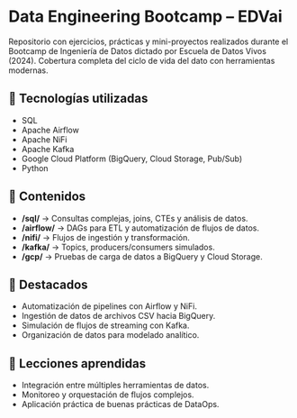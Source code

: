 # Data Engineering Bootcamp – EDVai

Repositorio con ejercicios, prácticas y mini-proyectos realizados durante el Bootcamp de Ingeniería de Datos dictado por Escuela de Datos Vivos (2024). Cobertura completa del ciclo de vida del dato con herramientas modernas.

## 🔧 Tecnologías utilizadas

- SQL
- Apache Airflow
- Apache NiFi
- Apache Kafka
- Google Cloud Platform (BigQuery, Cloud Storage, Pub/Sub)
- Python

## 📁 Contenidos

- **/sql/** → Consultas complejas, joins, CTEs y análisis de datos.
- **/airflow/** → DAGs para ETL y automatización de flujos de datos.
- **/nifi/** → Flujos de ingestión y transformación.
- **/kafka/** → Topics, producers/consumers simulados.
- **/gcp/** → Pruebas de carga de datos a BigQuery y Cloud Storage.

## 📌 Destacados

- Automatización de pipelines con Airflow y NiFi.
- Ingestión de datos de archivos CSV hacia BigQuery.
- Simulación de flujos de streaming con Kafka.
- Organización de datos para modelado analítico.

## 🧠 Lecciones aprendidas

- Integración entre múltiples herramientas de datos.
- Monitoreo y orquestación de flujos complejos.
- Aplicación práctica de buenas prácticas de DataOps.

